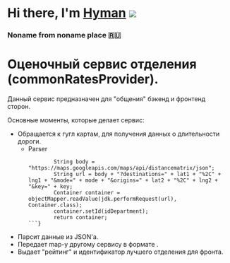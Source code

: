 # Hi there, I'm [Hyman](https://github.com/MrHyman213) ![](https://github.com/blackcater/blackcater/raw/main/images/Hi.gif) 
### Noname from noname place 🇷🇺

# Оценочный сервис отделения (commonRatesProvider). 
Данный сервис предназначен для "общения" бэкенд и фронтенд сторон.  

Основные моменты, которые  делает сервис: 
  - Обращается к гугл картам, для получения данных о длительности дороги.
      - Parser
        ```public Container request(double lat1, double lng1, double lat2, double lng2, long idDepartment, String mode) throws JsonProcessingException {
                String body = "https://maps.googleapis.com/maps/api/distancematrix/json";
                String url = body + "?destinations=" + lat1 + "%2C" + lng1 + "&mode=" + mode + "&origins=" + lat2 + "%2C" + lng2 + "&key=" + key;
                Container container = objectMapper.readValue(jdk.performRequest(url), Container.class);
                container.setId(idDepartment);
                return container;
        ```}
        
  - Парсит данные из JSON'a.
  - Передает map-у другому сервису в формате <long-long>.
  - Выдает "рейтинг" и идентификатор лучшего отделения для фронта.
